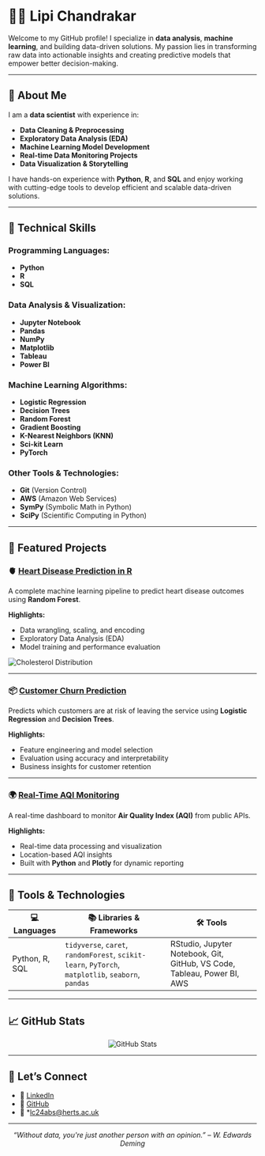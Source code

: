 # 👩‍💻 Lipi Chandrakar

Welcome to my GitHub profile! I specialize in **data analysis**, **machine learning**, and building data-driven solutions. My passion lies in transforming raw data into actionable insights and creating predictive models that empower better decision-making.

---

## 🚀 About Me

I am a **data scientist** with experience in:
- **Data Cleaning & Preprocessing**
- **Exploratory Data Analysis (EDA)**
- **Machine Learning Model Development**
- **Real-time Data Monitoring Projects**
- **Data Visualization & Storytelling**

I have hands-on experience with **Python**, **R**, and **SQL** and enjoy working with cutting-edge tools to develop efficient and scalable data-driven solutions.

---

## 🧠 Technical Skills

### **Programming Languages:**
- **Python**  
- **R**  
- **SQL**

### **Data Analysis & Visualization:**
- **Jupyter Notebook**  
- **Pandas**  
- **NumPy**  
- **Matplotlib**  
- **Tableau**  
- **Power BI**

### **Machine Learning Algorithms:**
- **Logistic Regression**  
- **Decision Trees**  
- **Random Forest**  
- **Gradient Boosting**  
- **K-Nearest Neighbors (KNN)**  
- **Sci-kit Learn**  
- **PyTorch**

### **Other Tools & Technologies:**
- **Git** (Version Control)  
- **AWS** (Amazon Web Services)  
- **SymPy** (Symbolic Math in Python)  
- **SciPy** (Scientific Computing in Python)

---

## 📁 Featured Projects

### 🫀 [Heart Disease Prediction in R](https://github.com/lipichandrakar/heart_attack_analysis)

A complete machine learning pipeline to predict heart disease outcomes using **Random Forest**.

**Highlights:**
- Data wrangling, scaling, and encoding  
- Exploratory Data Analysis (EDA)  
- Model training and performance evaluation  

![Cholesterol Distribution](https://github.com/lipichandrakar/heart_attack_analysis/blob/main/images/Cholesterol%20Distribution.png?raw=true)

---

### 📦 [Customer Churn Prediction](https://github.com/lipichandrakar/Customer-Churn-Prediction-Model)

Predicts which customers are at risk of leaving the service using **Logistic Regression** and **Decision Trees**.

**Highlights:**
- Feature engineering and model selection  
- Evaluation using accuracy and interpretability  
- Business insights for customer retention

---

### 🌍 [Real-Time AQI Monitoring](https://github.com/lipichandrakar/Real-Time-Air-Quality-Index-AQI-Monitoring)

A real-time dashboard to monitor **Air Quality Index (AQI)** from public APIs.

**Highlights:**
- Real-time data processing and visualization  
- Location-based AQI insights  
- Built with **Python** and **Plotly** for dynamic reporting

---

## 🧰 Tools & Technologies

| 💻 Languages | 📚 Libraries & Frameworks | 🛠️ Tools |
|--------------|---------------------------|-----------|
| Python, R, SQL | `tidyverse`, `caret`, `randomForest`, `scikit-learn`, `PyTorch`, `matplotlib`, `seaborn`, `pandas` | RStudio, Jupyter Notebook, Git, GitHub, VS Code, Tableau, Power BI, AWS |

---

## 📈 GitHub Stats

<p align="center">
  <img src="https://github-readme-stats.vercel.app/api?username=lipichandrakar&show_icons=true&theme=default" alt="GitHub Stats" />
</p>

---

## 🤝 Let’s Connect

- 🔗 [LinkedIn](https://www.linkedin.com/in/lipichandrakar/)
- 🐙 [GitHub](https://github.com/lipichandrakar)
- 📧 *lc24abs@herts.ac.uk 

---

<p align="center"><i>“Without data, you're just another person with an opinion.” – W. Edwards Deming</i></p>
